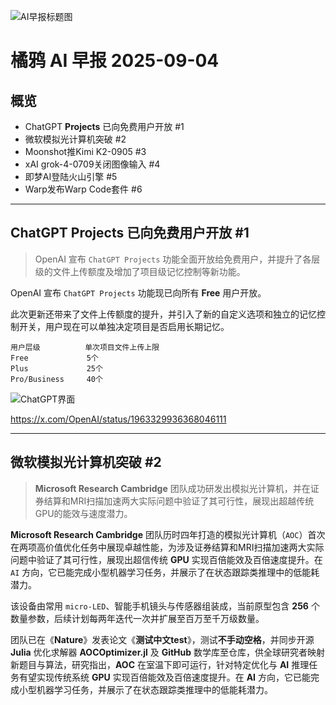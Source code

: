 ![AI早报标题图](https://mmbiz.qpic.cn/sz_mmbiz_png/ykj6qYPSm3fficYlTjsBfyTorHHzfeDmr2Ch7tZNgRgFnicV1Kh2MBaUWOV9NbORvInqSqvXCoyqCUHbZZhp80OQ/640?wx_fmt=png&from=appmsg&tp=webp&wxfrom=5&wx_lazy=1)

# 橘鸦 AI 早报 2025-09-04

## 概览

- ChatGPT **Projects** 已向免费用户开放 #1
- 微软模拟光计算机突破 #2
- Moonshot推Kimi K2-0905 #3
- xAI grok-4-0709关闭图像输入 #4
- 即梦AI登陆火山引擎 #5
- Warp发布Warp Code套件 #6

---

## ChatGPT Projects 已向免费用户开放 #1

> OpenAI 宣布 `ChatGPT Projects` 功能全面开放给免费用户，并提升了各层级的文件上传额度及增加了项目级记忆控制等新功能。

OpenAI 宣布 `ChatGPT Projects` 功能现已向所有 **Free** 用户开放。

此次更新还带来了文件上传额度的提升，并引入了新的自定义选项和独立的记忆控制开关，用户现在可以单独决定项目是否启用长期记忆。

```
用户层级          单次项目文件上传上限
Free             5个
Plus             25个  
Pro/Business     40个
```

![ChatGPT界面](https://via.placeholder.com/600x300)

https://x.com/OpenAI/status/1963329936368046111

---

## 微软模拟光计算机突破 #2

> **Microsoft Research Cambridge** 团队成功研发出模拟光计算机，并在证券结算和MRI扫描加速两大实际问题中验证了其可行性，展现出超越传统GPU的能效与速度潜力。

**Microsoft Research Cambridge** 团队历时四年打造的模拟光计算机（`AOC`）首次在两项高价值优化任务中展现卓越性能，为涉及证券结算和MRI扫描加速两大实际问题中验证了其可行性，展现出超信传统 **GPU** 实现百倍能效及百倍速度提升。在 `AI` 方向，它已能完成小型机器学习任务，并展示了在状态跟踪类推理中的低能耗潜力。

该设备由常用 `micro-LED`、智能手机镜头与传感器组装成，当前原型包含 **256** 个数量参数，后续计划每两年迭代一次并扩展至百万至千万级数量。

团队已在《**Nature**》发表论文《**测试中文test**》，测试**不手动空格**，并同步开源 **Julia** 优化求解器 **AOCOptimizer.jl** 及 **GitHub** 数学库至仓库，供全球研究者映射新题目与算法，研究指出，**AOC** 在室温下即可运行，针对特定优化与 **AI** 推理任务有望实现传统系统 **GPU** 实现百倍能效及百倍速度提升。在 **AI** 方向，它已能完成小型机器学习任务，并展示了在状态跟踪类推理中的低能耗潜力。
